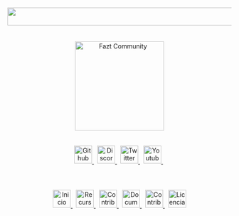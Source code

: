<h1 id="title" align="center">
<a href="#title" title="">
<img width="550px" height="40px" src="https://res.cloudinary.com/design-code-mx/image/upload/v1596685391/ReadMeFaztCommunity/DOCUMENTACION_FAZT_WEB_COMMUNITY_y4tgi3.svg" >
</a>
</h1><br/>

<div align="center">
<a href="https://discord.com/invite/37PHuNw" title="Fazt Community">
<img height="200px" src="https://res.cloudinary.com/design-code-mx/image/upload/v1596616586/ReadMeFaztCommunity/faztcommunity_xbhnox.svg" alt="Fazt Community">
</a>
</div><br/><br/>

<div align="center">
<a href="https://github.com/faztcommunity" title="Github">
<img height="40px" 	src="https://res.cloudinary.com/design-code-mx/image/upload/v1596591162/ReadMeFaztCommunity/github_boz1st.svg" alt="Github">
</a>&nbsp;
<a href="https://discord.com/invite/37PHuNw" title="Discord">
<img height="40px"	src="https://res.cloudinary.com/design-code-mx/image/upload/v1596590975/ReadMeFaztCommunity/discord_ctzgwd.svg" alt="Discord">
</a>&nbsp;
<a href="https://twitter.com/FaztTech" title="Twitter">
<img height="40px"	src="https://res.cloudinary.com/design-code-mx/image/upload/v1596590975/ReadMeFaztCommunity/twitter_zgr4p0.svg" alt="Twitter">
</a>&nbsp;
<a href="https://www.youtube.com/channel/UCMn28O1sQGochG94HdlthbA" title="Youtube">
<img height="40px"	src="https://res.cloudinary.com/design-code-mx/image/upload/v1596590975/ReadMeFaztCommunity/youtube_t59c99.svg" alt="Youtube">
</a>&nbsp;
</div><br/>

<h1></h1>

<div  align="center">

<a href="../README.md" title="Inicio">
<img height="40px" src="https://res.cloudinary.com/design-code-mx/image/upload/v1596733417/ReadMeFaztCommunity/INICIO_bigkq0.svg" alt="Inicio">
</a>&nbsp;
<a href="#tecnologic" title="Recursos">
<img height="40px" src="https://res.cloudinary.com/design-code-mx/image/upload/v1596617286/ReadMeFaztCommunity/Recursos_qd8fhf.svg" alt="Recursos">
</a>&nbsp;
<a href="./contribuir.md" title="Contribuir">
<img height="40px" src="https://res.cloudinary.com/design-code-mx/image/upload/v1596669401/ReadMeFaztCommunity/Contribuir_fdhen7.svg" alt="Contribuir">
</a>&nbsp;
<a href="./index.md" title="Documentación">
<img height="40px" src="https://res.cloudinary.com/design-code-mx/image/upload/v1596617286/ReadMeFaztCommunity/Documentacion_hfvtj8.svg" alt="Documentación"> 
</a>
&nbsp;
<a href="./contributors.md" title="Contribuidores">
<img height="40px" src="https://res.cloudinary.com/design-code-mx/image/upload/v1596668271/ReadMeFaztCommunity/Contribuidores_hkglu0.svg" alt="Contribuidores">
</a>&nbsp;
<a href="../LICENSE" title="Licencia">
<img height="40px" src="https://res.cloudinary.com/design-code-mx/image/upload/v1596672429/ReadMeFaztCommunity/licencia_ctu4nb.svg" alt="Licencia">
</a>

</div>
<h1></h1>
